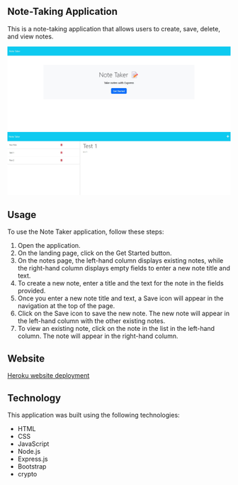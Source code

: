 ## Note-Taking Application
This is a note-taking application that allows users to create, save, delete, and view notes.

![landing page screenshot](./public/assets/images/note-taker-landing-page.jpg)
![notes page screenshot](./public/assets/images/notes-page.jpg)

## Usage
To use the Note Taker application, follow these steps:

1. Open the application.
2. On the landing page, click on the Get Started button.
3. On the notes page, the left-hand column displays existing notes, while the right-hand column displays empty fields to enter a new note title and text.
4. To create a new note, enter a title and the text for the note in the fields provided.
5. Once you enter a new note title and text, a Save icon will appear in the navigation at the top of the page.
6. Click on the Save icon to save the new note. The new note will appear in the left-hand column with the other existing notes.
7. To view an existing note, click on the note in the list in the left-hand column. The note will appear in the right-hand column.

## Website
[Heroku website deployment](https://lerobles-note-taker.herokuapp.com/)

## Technology
This application was built using the following technologies:

- HTML
- CSS
- JavaScript
- Node.js
- Express.js
- Bootstrap
- crypto
